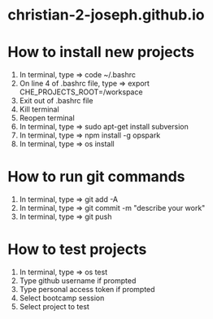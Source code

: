 # christian-2-joseph.github.io
# How to install new projects
1) In terminal, type => code ~/.bashrc
2) On line 4 of .bashrc file, type => export CHE_PROJECTS_ROOT=/workspace
3) Exit out of .bashrc file
4) Kill terminal
5) Reopen terminal
6) In terminal, type => sudo apt-get install subversion
7) In terminal, type => npm install -g opspark
8) In terminal, type => os install

# How to run git commands
1) In terminal, type => git add -A
2) In terminal, type => git commit -m "describe your work"
3) In terminal, type => git push
# How to test projects
1) In terminal, type => os test
2) Type github username if prompted
3) Type personal access token if prompted
4) Select bootcamp session
5) Select project to test
